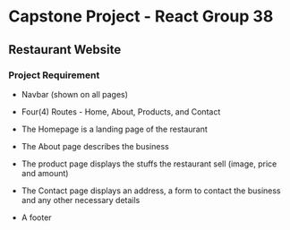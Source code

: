 # Capstone Project - React Group 38
## Restaurant Website

### Project Requirement
- Navbar (shown on all pages)

- Four(4) Routes - Home, About, Products, and Contact

- The Homepage is a landing page of the restaurant

- The About page describes the business

- The product page displays the stuffs the restaurant sell (image, price and amount)

- The Contact page displays an address, a form to contact the business and any other necessary details

- A footer 


